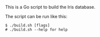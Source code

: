 This is a Go script to build the Iris database.

The script can be run like this:

```
$ ./build.sh [flags]
# ./build.sh --help for help
```
